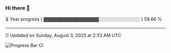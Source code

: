 ### Hi there 👋

⏳ Year progress { ▓▓▓▓▓▓▓▓▓▓▓▓▓▓▓▓▓░░░░░░░░░░░░░ } 58.66 %

---

⏰ Updated on Sunday, August 3, 2025 at 2:33 AM UTC

![Progress Bar CI](https://github.com/arthurbuhl/arthurbuhl/workflows/Progress%20Bar%20CI/badge.svg)
